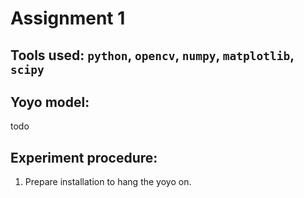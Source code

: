 # Assignment 1

## Tools used: `python`, `opencv`, `numpy`, `matplotlib`, `scipy`

## Yoyo model:

todo

## Experiment procedure:

1. Prepare installation to hang the yoyo on.
